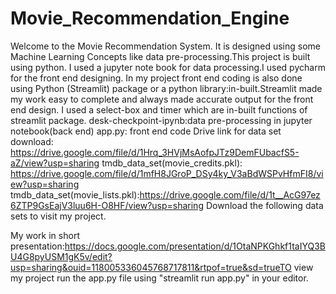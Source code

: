 # Movie_Recommendation_Engine
Welcome to the Movie Recommendation System. It is designed using some Machine Learning Concepts like data pre-processing.This project is built using python. I used a jupyter note book for data processing.I used pycharm for the front end designing. In my project front end coding is also done using Python (Streamlit) package or a python library:in-built.Streamlit made my work easy to complete and always made accurate output for the front end design. I used a select-box and timer which are in-built functions of streamlit package.
desk-checkpoint-ipynb:data pre-processing in jupyter notebook(back end)
app.py: front end code
Drive link for data set download: https://drive.google.com/file/d/1Hrq_3HVjMsAofpJTz9DemFUbacfS5-aZ/view?usp=sharing 
tmdb_data_set(movie_credits.pkl): https://drive.google.com/file/d/1mfH8JGroP_DSy4ky_V3aBdWSPvHfmFI8/view?usp=sharing tmdb_data_set(movie_lists.pkl):https://drive.google.com/file/d/1t__AcG97ez6ZTP9GsEajV3luu6H-O8HF/view?usp=sharing Download the following data sets to visit my project.

My work in short presentation:https://docs.google.com/presentation/d/1OtaNPKGhkf1taIYQ3BU4G8pyUSM1gK5v/edit?usp=sharing&ouid=118005336045768717811&rtpof=true&sd=trueTO view my project run the app.py file using "streamlit run app.py" in your editor.
